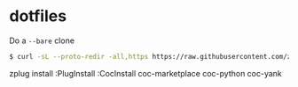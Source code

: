 # dotfiles

Do a ```--bare``` clone
```bash
$ curl -sL --proto-redir -all,https https://raw.githubusercontent.com/zplug/installer/master/installer.zsh | zsh
```
zplug install
:PlugInstall
:CocInstall coc-marketplace coc-python coc-yank
